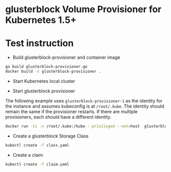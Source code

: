 # glusterblock Volume Provisioner for Kubernetes 1.5+


# Test instruction

* Build glusterblock-provisioner and container image

```bash
go build glusterblock-provisioner.go
docker build -t glusterblock-provisioner .
```

* Start Kubernetes local cluster

* Start glusterblock provisioner

The following example uses `glusterblock-provisioner-1` as the identity for the instance and assumes kubeconfig is at `/root/.kube`. The identity should remain the same if the provisioner restarts. If there are multiple provisioners, each should have a different identity.

```bash
docker run -ti -v /root/.kube:/kube --privileged --net=host  glusterblock-provisioner /usr/local/bin/glusterblock-provisioner -master=http://127.0.0.1:8080 -kubeconfig=/kube/config -id=glusterblock-provisioner-1
```

* Create a glusterblock Storage Class

```bash
kubectl create -f class.yaml
```

* Create a claim

```bash
kubectl create -f claim.yaml
```
